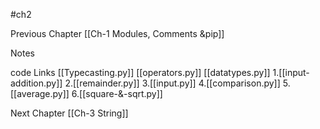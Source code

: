 #ch2

Previous Chapter
[[Ch-1 Modules, Comments &pip]]


Notes

code Links
[[Typecasting.py]]
[[operators.py]]
[[datatypes.py]]
1.[[input-addition.py]]
2.[[remainder.py]]
3.[[input.py]]
4.[[comparison.py]]
5.[[average.py]]
6.[[square-&-sqrt.py]]



Next Chapter
[[Ch-3 String]]

